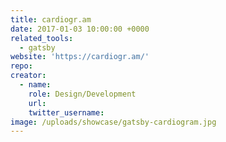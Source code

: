 ```yaml
---
title: cardiogr.am
date: 2017-01-03 10:00:00 +0000
related_tools:
  - gatsby
website: 'https://cardiogr.am/'
repo:
creator:
  - name:
    role: Design/Development
    url:
    twitter_username:
image: /uploads/showcase/gatsby-cardiogram.jpg
---
```

